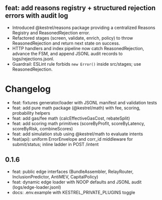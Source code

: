 ## feat: add reasons registry + structured rejection errors with audit log

- Introduced @kestrel/reasons package providing a centralized Reasons Registry and ReasonedRejection error.
- Refactored stages (screen, validate, enrich, policy) to throw ReasonedRejection and return next state on success.
- HTTP handlers and index pipeline now catch ReasonedRejection, advance the FSM, and append JSONL audit records to logs/rejections.jsonl.
- Guardrail: ESLint rule forbids `new Error()` inside src/stages; use ReasonedRejection.

# Changelog

 - feat: fixtures generator/loader with JSONL manifest and validation tests
 - feat: add pure math package (@kestrel/math) with fee, scoring, probability helpers
 - feat: add gas/fee math (calcEffectiveGasCost, rebateSplit)
 - feat: add scoring math primitives (scoreByProfit, scoreByLatency, scoreByRisk, combineScores)
 - feat: add simulation stub using @kestrel/math to evaluate intents
 - feat(api): uniform ErrorEnvelope and corr_id middleware for submit/status; inline ladder in POST /intent

## 0.1.6

- feat: public edge interfaces (BundleAssembler, RelayRouter, InclusionPredictor, AntiMEV, CapitalPolicy)
- feat: dynamic edge loader with NOOP defaults and JSONL audit (logs/edge-loader.jsonl)
- docs: .env.example with KESTREL_PRIVATE_PLUGINS toggle
